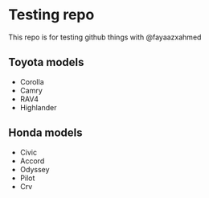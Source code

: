 # Testing repo
This repo is for testing github things with @fayaazxahmed

## Toyota models
- Corolla
- Camry
- RAV4
- Highlander

## Honda models
- Civic
- Accord
- Odyssey
- Pilot
- Crv
